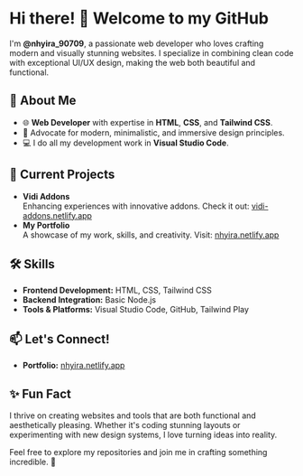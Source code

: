 # Hi there! 👋 Welcome to my GitHub

I'm **@nhyira_90709**, a passionate web developer who loves crafting modern and visually stunning websites. I specialize in combining clean code with exceptional UI/UX design, making the web both beautiful and functional.  

## 🌟 About Me
- 🌐 **Web Developer** with expertise in **HTML**, **CSS**, and **Tailwind CSS**.  
- 🎨 Advocate for modern, minimalistic, and immersive design principles.  
- 💻 I do all my development work in **Visual Studio Code**.

## 🚀 Current Projects
- **Vidi Addons**  
  Enhancing experiences with innovative addons. Check it out: [vidi-addons.netlify.app](https://vidi-addons.netlify.app/)  
- **My Portfolio**  
  A showcase of my work, skills, and creativity. Visit: [nhyira.netlify.app](https://nhyira.netlify.app/)  

## 🛠️ Skills
- **Frontend Development:** HTML, CSS, Tailwind CSS  
- **Backend Integration:** Basic Node.js  
- **Tools & Platforms:** Visual Studio Code, GitHub, Tailwind Play  



## 📫 Let's Connect!
- **Portfolio:** [nhyira.netlify.app](https://nhyira.netlify.app/)  


## ✨ Fun Fact
I thrive on creating websites and tools that are both functional and aesthetically pleasing. Whether it's coding stunning layouts or experimenting with new design systems, I love turning ideas into reality.  

Feel free to explore my repositories and join me in crafting something incredible. 🚀
